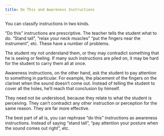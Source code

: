 ```yaml
---
title: Do This and Awareness Instructions
---
```


You can classify instructions in two kinds. 

“Do this” instructions are prescriptive. The teacher tells the student what to do. “Stand tall”, “relax your neck muscles” “put the fingers near the instrument”, etc. These have a number of problems. 

The student my not understand them, or they may contradict something that he is seeing or feeling. If many such instructions are piled on, it may be hard for the student to carry them all at once.

Awareness instructions, on the other hand, ask the student to pay attention to something in particular. For example, the placement of the fingers on the clarinet when the sound doesn’t come out. Instead of telling the student to cover all the holes, he’ll reach that conclusion by himself. 

They need not be understood, because they relate to what the student is perceiving. They can’t contradict any other instruction or perception for the same reason. They are far more effective.

The best part of all is, you can rephrase “do this” instructions as awareness instructions. Instead of saying “stand tall”, “pay attention your posture when the sound comes out right”, etc.
